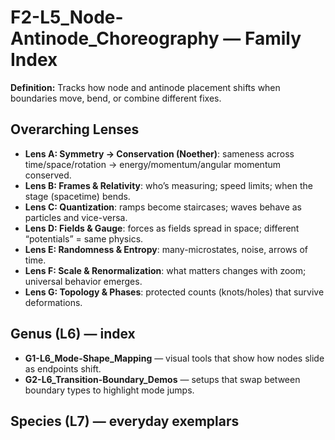 # F2-L5_Node-Antinode_Choreography — Family Index
**Definition:** Tracks how node and antinode placement shifts when boundaries move, bend, or combine different fixes.

## Overarching Lenses

- **Lens A: Symmetry -> Conservation (Noether)**: sameness across time/space/rotation → energy/momentum/angular momentum conserved.
- **Lens B: Frames & Relativity**: who’s measuring; speed limits; when the stage (spacetime) bends.
- **Lens C: Quantization**: ramps become staircases; waves behave as particles and vice-versa.
- **Lens D: Fields & Gauge**: forces as fields spread in space; different “potentials” = same physics.
- **Lens E: Randomness & Entropy**: many-microstates, noise, arrows of time.
- **Lens F: Scale & Renormalization**: what matters changes with zoom; universal behavior emerges.
- **Lens G: Topology & Phases**: protected counts (knots/holes) that survive deformations.

## Genus (L6) — index
- **G1-L6_Mode-Shape_Mapping** — visual tools that show how nodes slide as endpoints shift.
- **G2-L6_Transition-Boundary_Demos** — setups that swap between boundary types to highlight mode jumps.

## Species (L7) — everyday exemplars
